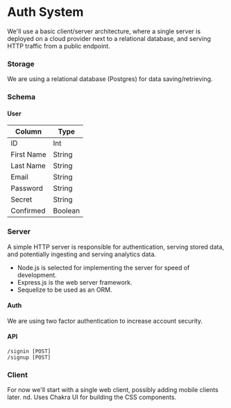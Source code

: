 # Auth System
We'll use a basic client/server architecture, where a single server is deployed on a cloud provider next to a relational database, and serving HTTP traffic from a public endpoint.

### Storage
We are using a relational database (Postgres) for data saving/retrieving.

### Schema

#### User
| Column      |    Type     |
| ----------- | ----------- |
| ID          |   Int       |
| First Name  |   String    |
| Last Name   |   String    |
| Email       |   String    |
| Password    |   String    |
| Secret      |   String    |
| Confirmed   |   Boolean   |

### Server
A simple HTTP server is responsible for authentication, serving stored data, and potentially ingesting and serving analytics data.

- Node.js is selected for implementing the server for speed of development.
- Express.js is the web server framework.
- Sequelize to be used as an ORM.

#### Auth
We are using two factor authentication to increase account security.

#### API
```
/signin [POST]
/signup [POST]
```

### Client
For now we'll start with a single web client, possibly adding mobile clients later.
nd. Uses Chakra UI for building the CSS components.

